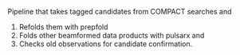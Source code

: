 Pipeline that takes tagged candidates from COMPACT searches and 

1. Refolds them with prepfold
2. Folds other beamformed data products with pulsarx and
3. Checks old observations for candidate confirmation. 
